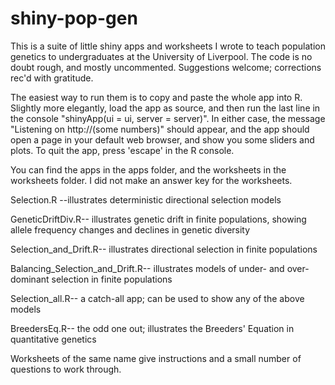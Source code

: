 # shiny-pop-gen

This is a suite of little shiny apps and worksheets I wrote to teach population genetics to undergraduates at the University of Liverpool. The code is no doubt rough, and mostly uncommented. Suggestions welcome; corrections rec'd with gratitude.

The easiest way to run them is to copy and paste the whole app into R.  Slightly more elegantly, load the app as source, and then run the last line in the console "shinyApp(ui = ui, server = server)".  In either case, the message "Listening on http://(some numbers)" should appear, and the app should open a page in your default web browser, and show you some sliders and plots. To quit the app, press 'escape' in the R console.

You can find the apps in the apps folder, and the worksheets in the worksheets folder.  I did not make an answer key for the worksheets.

Selection.R --illustrates deterministic directional selection models

GeneticDriftDiv.R-- illustrates genetic drift in finite populations, showing allele frequency changes and declines in genetic diversity

Selection_and_Drift.R-- illustrates directional selection in finite populations

Balancing_Selection_and_Drift.R-- illustrates models of under- and over-dominant selection in finite populations

Selection_all.R-- a catch-all app; can be used to show any of the above models

BreedersEq.R-- the odd one out; illustrates the Breeders' Equation in quantitative genetics

Worksheets of the same name give instructions and a small number of questions to work through.





